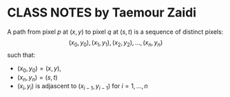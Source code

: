 # **CLASS NOTES** by Taemour Zaidi

A path from pixel $p$ at $(x,y)$ to pixel $q$ at $(s,t)$ is a sequence of distinct pixels:
$$(x_0,y_0),(x_1,y_1),(x_2,y_2),...,(x_n,y_n)$$ 
such that:
- $(x_0,y_0)=(x,y)$, 
- $(x_n,y_n)=(s,t)$ 
- $(x_i,y_i)$ is adjascent to $(x_{i-1},y_{i-1})$ for $i=1,...,n$
